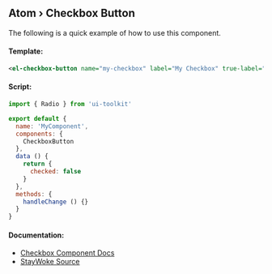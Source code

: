 Atom › Checkbox Button
---

The following is a quick example of how to use this component.


#### Template:

```xml
<el-checkbox-button name="my-checkbox" label="My Checkbox" true-label="Yes" false-label="No" border v-model="checked" @change="handleChange"></el-checkbox-button>
```


#### Script:
```js
import { Radio } from 'ui-toolkit'

export default {
  name: 'MyComponent',
  components: {
    CheckboxButton
  },
  data () {
    return {
      checked: false
    }
  },
  methods: {
    handleChange () {}
  }
}
```


#### Documentation:

* [Checkbox Component Docs](http://element.eleme.io/#/en-US/component/checkbox)
* [StayWoke Source](https://github.com/staywoke/ui-toolkit/tree/master/src/components/atoms/checkbox-button)
